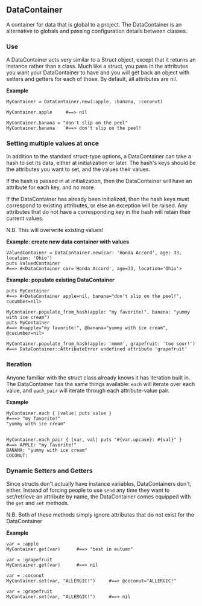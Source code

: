 DataContainer
----------
A container for data that is global to a project.  The DataContainer is an alternative to globals and passing configuration details between classes.

### Use

A DataContainer acts very similar to a Struct object, except that it returns an instance rather than a class.  Much like a struct, you pass in the attributes you want your DataContainer to have and you will get back an object with setters and getters for each of those.  By default, all attributes are nil.

**Example**
```
MyContainer = DataContainer.new(:apple, :banana, :coconut)

MyContainer.apple     #==> nil

MyContainer.banana = "don't slip on the peel"
MyContainer.banana   `#==> don't slip on the peel!
```

### Setting multiple values at once

In addition to the standard struct-type options, a DataContainer can take a hash to set its data, either at initialization or later.  The hash's keys should be the attributes you want to set, and the values their values.

If the hash is passed in at initialization, then the DataContainer will have an attribute for each key, and no more.

If the DataContainer has already been initialized, then the hash keys must correspond to existing attributes, or else an exception will be raised.  Any attributes that do not have a corresponding key in the hash will retain their current values.

N.B. This will overwrite existing values!

**Example: create new data container with values**
```
ValuedContainer = DataContainer.new(car: 'Honda Accord', age: 33, location: 'Ohio')
puts ValuedContainer
#==> #<DataContainer car='Honda Accord', age=33, location='Ohio'>
```

**Example: populate existing DataContainer**
```
puts MyContainer
#==> #<DataContainer apple=nil, banana="don't slip on the peel!", cucumber=nil>

MyContainer.populate_from_hash(apple: "my favorite!", banana: "yummy with ice cream")
puts MyContainer
#==> #<apple="my favorite!", @banana="yummy with ice cream", @cucumber=nil>

MyContainer.populate_from_hash(apple: 'mmmm', grapefruit: 'too sour!')
#==> DataContainer::AttributeError undefined attribute 'grapefruit'
```

### Iteration

Anyone familiar with the struct class already knows it has iteration built in.  The DataContainer has the same things available: `each` will iterate over each value, and `each_pair` will iterate through each attribute-value pair.

**Example**
```
MyContainer.each { |value| puts value }
#===> "my favorite!"
"yummy with ice cream"


MyContainer.each_pair { |var, val| puts "#{var.upcase}: #{val}" }
#==> APPLE: "my favorite!"
BANANA: "yummy with ice cream"
COCONUT:
```

### Dynamic Setters and Getters

Since structs don't actually have instance variables, DataContainers don't, either. Instead of forcing people to use `send` any time they want to set/retrieve an attribute by name, the DataContainer comes equipped with the `get` and `set` methods.

N.B. Both of these methods simply ignore attributes that do not exist for the DataContainer

**Example**
```
var = :apple
MyContainer.get(var)      #==> "best in autumn"

var = :grapefruit
MyContainer.get(var)      #==> nil

var = :coconut
MyContainer.set(var, "ALLERGIC!")     #==> @coconut="ALLERGIC!"

var = :grapefruit
MyContainer.set(var, "ALLERGIC!")     #==> nil
```
